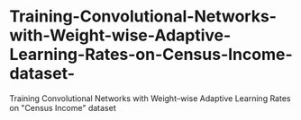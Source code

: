 # Training-Convolutional-Networks-with-Weight-wise-Adaptive-Learning-Rates-on-Census-Income-dataset-
Training Convolutional Networks with Weight–wise Adaptive Learning Rates on "Census Income" dataset 
